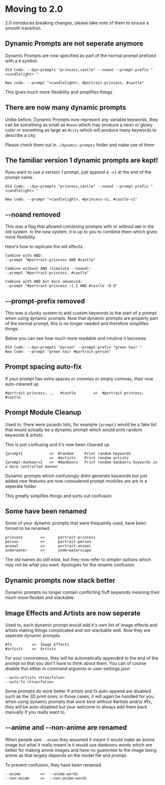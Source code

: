 # Moving to 2.0

2.0 introduces breaking changes, please take note of them to ensure a smooth
transition.

## Dynamic Prompts are not seperate anymore

Dynamic Prompts are now specified as part of the normal prompt prefixed with
a `#` symbol.

```
Old Code: --dyn-prompts "princess,castle" --noand --prompt-prefix "<candlelight> "

New code: --prompt "<candlelight>, #portrait-princess, #castle"
```

This gives much more flexibility and simplifies things

## There are now many dynamic prompts

Unlke before, Dynamic Prompts now represent any variable keywords, they can be something
as small as `#neon` which may produce a neon or glowy color or something as
large as `#city` which will produce many keywords to describe a city.

Please check them out in `./dynamic-prompts` folder and make use of them

## The familiar version 1 dynamic prompts are kept!

Ifyou want to use a version 1 prompt, just append a `-v1` at the end of the
prompt name.

```
Old Code: --dyn-prompts "princess,castle" --noand --prompt-prefix "<candlelight> "

New code: --prompt "<candlelight>, #princess-v1, #castle-v1"
```

## --noand removed

This was a flag that allowed combining prompts with or without `AND` in the old
system. In the new system, it is up to you to combine them which gives more
flexibility.

Here's how to replicate the old effects

```
Combine with AND:
--prompt "#portrait-princess AND #castle"

Combine without AND (Simulate --noand):
--prompt "#portrait-princess, #castle"

Combine with AND but more advanced:
--prompt "#portrait-princess :1.1 AND #castle :0.9"
```

## --prompt-prefix removed

This was a clunky system to add custom keywords to the start of a prompt when
using dynamic prompts. Now that dynamic prompts are properly part of the normal
prompt, this is no longer needed and therefore simplifies things.

Below you can see how much more readable and intuitive it becomes

```
Old Code: --dyn-prompts "person" --prompt-prefix "green hair "
New Code: --prompt "green hair #portrait-person"
```

## Prompt spacing auto-fix

If your prompt has extra spaces or commas or empty commas, their now auto-cleaned
up

```
#portrait-princess, ,,   #castle		=>	#portrait-princess, #castle
```

## Prompt Module Cleanup

Used to, there were psuedo lists, for example `{prompt}` would be a fake list
that would actually be a dynamic prompt which would print random keywords & artists.

This is just confusing and it's now been cleaned up

```
{prompt} 			=> 	#random		Print random keywords
					=> 	#artists	Print random artists
{prompt-danbooru}	=>	#danbooru	Print random danbooru keywords in a more controlled manner
```

Dynamic prompts which confusingly didnt generate keywords but just added new features
are now consudered prompt modules are are in a seperate folder.

This greatly simpifies things and sorts out confusion.

## Some have been renamed

Some of your dynamic prompts that were frequently used, have been forced to
be renamed.

```
princess 		=>		portrait-princess
person	 		=>		portrait-person
animal			=>		portrait-animal
underwater		=>		underwaterscape
```

The old names do still exist, but they now refer to simpler options which may
not be what you want. Apologies for the rename confusion.

## Dynamic prompts now stack better

Dynamic prompts no longer contain conflicting fluff keywords meaning their
much more flexible and stackable.

## Image Effects and Artists are now seperate

Used to, each dynamic prompt would add it's own list of image effects and
artists making things complicated and not-stackable well. Now they are seperate
dynamic prompts.

```
#fx 		=>	Image Effects
#artists 	=>	Artists
```

For your convinience, they will be automatically appended to the end of the prompt
so that you don't have to think about them. You can of course disable this
either in command arguents or user-settings.json

```
--auto-artists <true/false>
--auto-fx <true/false>
```

Some prompts do work better if artists and fx auto-append are disabled such as
the 3D print ones, in those cases, it will again be handled for you. when using
dynamic prompts that work best without #artists and/or #fx, they will be auto-disabled
but your welcome to always add them back manually if you really want to.

## --anime and --non-anime are renamed

When people saw `--anime` they assumed it meant it would make an anime image
but what it really meant is it would use danbooru words which are better for
making anime images and have no guarentee to the image being anime as that 
largely depends on the model file and prompt.

To prevent confusion, they have been renamed

```
--anime 		=> 	--anime-words
--non-anime 	=> 	--non-anime-words
```
